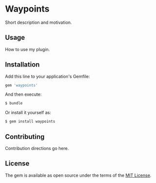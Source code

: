 # Waypoints
Short description and motivation.

## Usage
How to use my plugin.

## Installation
Add this line to your application's Gemfile:

```ruby
gem 'waypoints'
```

And then execute:
```bash
$ bundle
```

Or install it yourself as:
```bash
$ gem install waypoints
```

## Contributing
Contribution directions go here.

## License
The gem is available as open source under the terms of the [MIT License](http://opensource.org/licenses/MIT).
